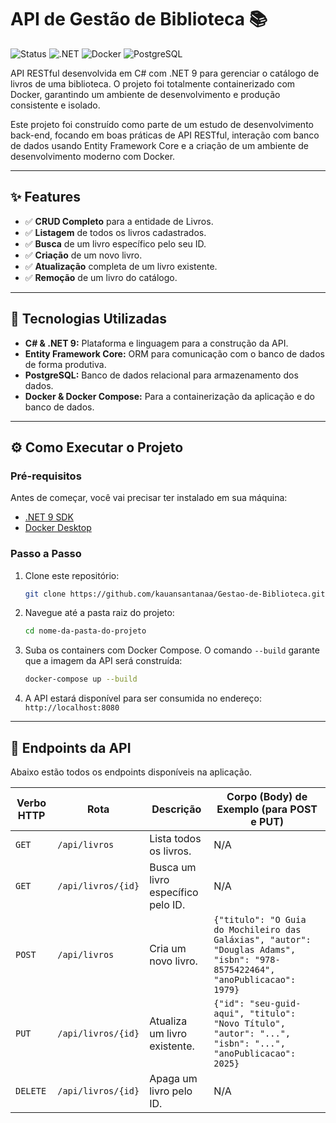 # API de Gestão de Biblioteca 📚

![Status](https://img.shields.io/badge/status-conclu%C3%ADdo-green)
![.NET](https://img.shields.io/badge/.NET-9.0-blueviolet)
![Docker](https://img.shields.io/badge/Docker-blue)
![PostgreSQL](https://img.shields.io/badge/PostgreSQL-darkblue)

API RESTful desenvolvida em C# com .NET 9 para gerenciar o catálogo de livros de uma biblioteca. O projeto foi totalmente containerizado com Docker, garantindo um ambiente de desenvolvimento e produção consistente e isolado.

Este projeto foi construído como parte de um estudo de desenvolvimento back-end, focando em boas práticas de API RESTful, interação com banco de dados usando Entity Framework Core e a criação de um ambiente de desenvolvimento moderno com Docker.

---

## ✨ Features

- ✅ **CRUD Completo** para a entidade de Livros.
- ✅ **Listagem** de todos os livros cadastrados.
- ✅ **Busca** de um livro específico pelo seu ID.
- ✅ **Criação** de um novo livro.
- ✅ **Atualização** completa de um livro existente.
- ✅ **Remoção** de um livro do catálogo.

---

## 🚀 Tecnologias Utilizadas

- **C# & .NET 9:** Plataforma e linguagem para a construção da API.
- **Entity Framework Core:** ORM para comunicação com o banco de dados de forma produtiva.
- **PostgreSQL:** Banco de dados relacional para armazenamento dos dados.
- **Docker & Docker Compose:** Para a containerização da aplicação e do banco de dados.

---

## ⚙️ Como Executar o Projeto

### Pré-requisitos

Antes de começar, você vai precisar ter instalado em sua máquina:
- [.NET 9 SDK](https://dotnet.microsoft.com/pt-br/download/dotnet/9.0)
- [Docker Desktop](https://www.docker.com/products/docker-desktop/)

### Passo a Passo

1. Clone este repositório:
   ```bash
   git clone https://github.com/kauansantanaa/Gestao-de-Biblioteca.git
   ```

2. Navegue até a pasta raiz do projeto:
   ```bash
   cd nome-da-pasta-do-projeto
   ```

3. Suba os containers com Docker Compose. O comando `--build` garante que a imagem da API será construída:
   ```bash
   docker-compose up --build
   ```

4. A API estará disponível para ser consumida no endereço: `http://localhost:8080`

---

## 📖 Endpoints da API

Abaixo estão todos os endpoints disponíveis na aplicação.

| Verbo HTTP | Rota                  | Descrição                           | Corpo (Body) de Exemplo (para POST e PUT)                                                  |
|------------|-----------------------|---------------------------------------|--------------------------------------------------------------------------------------------|
| `GET`      | `/api/livros`         | Lista todos os livros.                | N/A                                                                                        |
| `GET`      | `/api/livros/{id}`    | Busca um livro específico pelo ID.    | N/A                                                                                        |
| `POST`     | `/api/livros`         | Cria um novo livro.                   | `{"titulo": "O Guia do Mochileiro das Galáxias", "autor": "Douglas Adams", "isbn": "978-8575422464", "anoPublicacao": 1979}` |
| `PUT`      | `/api/livros/{id}`    | Atualiza um livro existente.          | `{"id": "seu-guid-aqui", "titulo": "Novo Título", "autor": "...", "isbn": "...", "anoPublicacao": 2025}` |
| `DELETE`   | `/api/livros/{id}`    | Apaga um livro pelo ID.               | N/A                                                                                        |